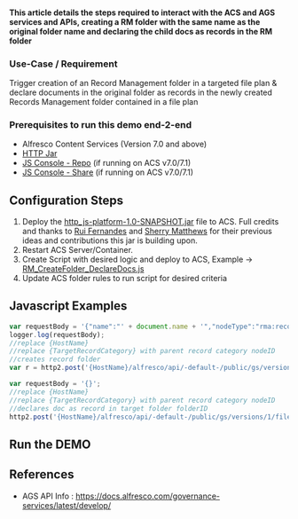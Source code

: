 #### This article details the steps required to interact with the ACS and AGS services and APIs, creating a RM folder with the same name as the original folder name and declaring the child docs as records in the RM folder

### Use-Case / Requirement

Trigger creation of an Record Management folder in a targeted file plan & declare documents in the original folder as records in the newly created Records Management folder contained in a file plan

### Prerequisites to run this demo end-2-end

* Alfresco Content Services (Version 7.0 and above)
* [HTTP Jar](../http_js-platform-1.0-SNAPSHOT.jar) 
* [JS Console - Repo](artifacts/javascript-console-repo-0.7-SNAPSHOT.amp)  (if running on ACS v7.0/7.1)
* [JS Console - Share](artifacts/javascript-console-share-0.7-SNAPSHOT.amp)  (if running on ACS v7.0/7.1)

## Configuration Steps

1. Deploy the [http_js-platform-1.0-SNAPSHOT.jar](artifacts/http_js-platform-1.0-SNAPSHOT.jar) file to ACS. Full credits and thanks to [Rui Fernandes](https://github.com/rjmfernandes) and [Sherry Matthews](https://github.com/sherrymax/) for their previous ideas and contributions this jar is building upon.
2. Restart ACS Server/Container.
3. Create Script with desired logic and deploy to ACS, Example -> [RM_CreateFolder_DeclareDocs.js](artifacts/RM_CreateFolder_DeclareDocs.js)
4. Update ACS folder rules to run script for desired criteria

## Javascript Examples

```javascript
var requestBody = '{"name":"' + document.name + '","nodeType":"rma:recordFolder"}';
logger.log(requestBody);
//replace {HostName}
//replace {TargetRecordCategory} with parent record category nodeID
//creates record folder
var r = http2.post('{HostName}/alfresco/api/-default-/public/gs/versions/1/record-categories/{TargetRecordCategory}/children',requestBody, "","demo", "demo");
```


```javascript
var requestBody = '{}';				
//replace {HostName}
//replace {TargetRecordCategory} with parent record category nodeID
//declares doc as record in target folder folderID
http2.post('{HostName}/alfresco/api/-default-/public/gs/versions/1/files/'+ test[doc].getId() +'/declare?hideRecord=false&parentId=' + folderID,requestBody, "","demo", "demo")
```

## Run the DEMO

## References
* AGS API Info : <https://docs.alfresco.com/governance-services/latest/develop/>
